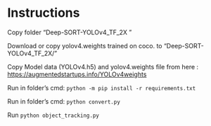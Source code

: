 # Instructions

Copy folder  “Deep-SORT-YOLOv4_TF_2X ”

Download or copy yolov4.weights trained on coco. to “Deep-SORT-YOLOv4_TF_2X/”

Copy Model data (YOLOv4.h5) and yolov4.weights file from here : https://augmentedstartups.info/YOLOv4weights

Run in folder’s cmd: ```python -m pip install -r requirements.txt```

Run in folder’s cmd: ```python convert.py```

Run ```python object_tracking.py```

